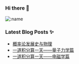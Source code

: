 ### Hi there 👋



![:name](https://count.getloli.com/get/@IndigoVoid?theme=moebooru)


### Latest Blog Posts ✨
<!-- BLOG-POST-LIST:START -->
- [概率论发展史与物理](http://yoursite.com/2023/12/27/%E6%A6%82%E7%8E%87%E8%AE%BA%E5%8F%91%E5%B1%95%E5%8F%B2/)
- [一道积分算一天——量子力学篇](http://yoursite.com/2020/12/03/qmIntegrate/)
- [一道积分算一天——电磁学篇](http://yoursite.com/2020/09/23/%E7%A7%AF%E5%88%86/)
<!-- BLOG-POST-LIST:END -->

<!--
**IndigoVoid/IndigoVoid** is a ✨ _special_ ✨ repository because its `README.md` (this file) appears on your GitHub profile.

# stats
![info](https://github-readme-stats.vercel.app/api?username=IndigoVoid&show_icons=true&count_private=true&hide=prs&theme=default_repocard)
可选主题: dark, radical, merko, gruvbox, tokyonight, onedark, cobalt, synthwave, highcontrast, dracula
Here are some ideas to get you started:

# counter
style1
![visit counter](https://komarev.com/ghpvc/?username=IndigoVoid)

style2
![:name](https://count.getloli.com/get/@IndigoVoid?theme=moebooru)
https://replit.com/@journeyad/Moe-Counter


- 🔭 I’m currently working on ...
- 🌱 I’m currently learning ...
- 👯 I’m looking to collaborate on ...
- 🤔 I’m looking for help with ...
- 💬 Ask me about ...
- 📫 How to reach me: ...
- 😄 Pronouns: ...
- ⚡ Fun fact: ...
-->
